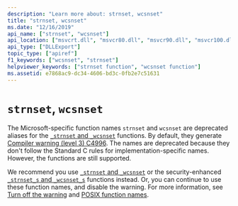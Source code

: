 ```yaml
---
description: "Learn more about: strnset, wcsnset"
title: "strnset, wcsnset"
ms.date: "12/16/2019"
api_name: ["strnset", "wcsnset"]
api_location: ["msvcrt.dll", "msvcr80.dll", "msvcr90.dll", "msvcr100.dll", "msvcr100_clr0400.dll", "msvcr110.dll", "msvcr110_clr0400.dll", "msvcr120.dll", "msvcr120_clr0400.dll", "ucrtbase.dll"]
api_type: ["DLLExport"]
topic_type: ["apiref"]
f1_keywords: ["wcsnset", "strnset"]
helpviewer_keywords: ["strnset function", "wcsnset function"]
ms.assetid: e7868ac9-dc34-4606-bd3c-0fb2e7c51631
---
```

# `strnset`, `wcsnset`

The Microsoft-specific function names `strnset` and `wcsnset` are deprecated aliases for the [`_strnset` and `_wcsnset`](strnset-strnset-l-wcsnset-wcsnset-l-mbsnset-mbsnset-l.md) functions. By default, they generate [Compiler warning (level 3) C4996](../../error-messages/compiler-warnings/compiler-warning-level-3-c4996.md). The names are deprecated because they don't follow the Standard C rules for implementation-specific names. However, the functions are still supported.

We recommend you use [`_strnset` and `_wcsnset`](strnset-strnset-l-wcsnset-wcsnset-l-mbsnset-mbsnset-l.md) or the security-enhanced [`_strnset_s` and `_wcsnset_s`](strnset-s-strnset-s-l-wcsnset-s-wcsnset-s-l-mbsnset-s-mbsnset-s-l.md) functions instead. Or, you can continue to use these function names, and disable the warning. For more information, see [Turn off the warning](../../error-messages/compiler-warnings/compiler-warning-level-3-c4996.md#turn-off-the-warning) and [POSIX function names](../../error-messages/compiler-warnings/compiler-warning-level-3-c4996.md#posix-function-names).
